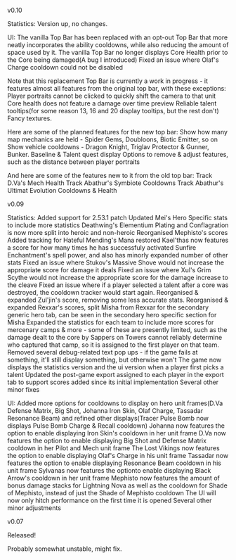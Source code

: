 v0.10

Statistics:
	Version up, no changes.
	
UI:
	The vanilla Top Bar has been replaced with an opt-out Top Bar that more neatly incorporates the ability cooldowns, while also reducing the amount of space used by it.
	The vanilla Top Bar no longer displays Core Health prior to the Core being damaged(A bug I introduced)
	Fixed an issue where Olaf's Charge cooldown could not be disabled
	
Note that this replacement Top Bar is currently a work in progress - it features almost all features from the original top bar, with these exceptions:
	Player portraits cannot be clicked to quickly shift the camera to that unit
	Core health does not feature a damage over time preview
	Reliable talent tooltips(for some reason 13, 16 and 20 display tooltips, but the rest don't)
	Fancy textures.
	
Here are some of the planned features for the new top bar:
	Show how many map mechanics are held - Spider Gems, Doubloons, Biotic Emitter, so on
	Show vehicle cooldowns - Dragon Knight, Triglav Protector & Gunner, Bunker.
	Baseline & Talent quest display
	Options to remove & adjust features, such as the distance between player portraits
	
And here are some of the features new to it from the old top bar:
	Track D.Va's Mech Health
	Track Abathur's Symbiote Cooldowns
	Track Abathur's Ultimat Evolution Cooldowns & Health
	

v0.09

Statistics: 
	Added support for 2.53.1 patch
	Updated Mei's Hero Specific stats to include more statistics
	Deathwing's Elementium Plating and Conflagration is now more split into heroic and non-heroic 
	Reorganised Mephisto's scores
	Added tracking for Hateful Mending's Mana restored
	Kael'thas now features a score for how many times he has successfuly activated Sunfire Enchantment's spell power, and also has minorly expanded number of other stats
	Fixed an issue where Stukov's Massive Shove would not increase the appropriate score for damage it deals
	Fixed an issue where Xul's Grim Scythe would not increase the appropriate score for the damage increase to the cleave
	Fixed an issue where if a player selected a talent after a core was destroyed, the cooldown tracker would start again.
	Reorganised & expanded Zul'jin's score, removing some less accurate stats.
	Reorganised & expanded Rexxar's scores, split Misha from Rexxar for the secondary generic hero tab, can be seen in the secondary hero specific section for Misha
	Expanded the statistics for each team to include more scores for mercenary camps & more - some of these are presently limited, such as the damage dealt to the core by Sappers on Towers cannot reliably determine who captured that camp, so it is assigned to the first player on that team.
	Removed several debug-related text pop ups - if the game fails at something, it'll still display something, but otherwise won't
	The game now displays the statistics version and the ui version when a player first picks a talent
	Updated the post-game export assigned to each player in the export tab to support scores added since its initial implementation
	Several other minor fixes

UI:
	Added more options for cooldowns to display on hero unit frames(D.Va Defense Matrix, Big Shot, Johanna Iron Skin, Olaf Charge, Tassadar Resonance Beam) and refined other displays(Tracer Pulse Bomb now displays Pulse Bomb Charge & Recall cooldown)
	Johanna now features the option to enable displaying Iron Skin's cooldown in her unit frame
	D.Va now features the option to enable displaying Big Shot and Defense Matrix cooldown in her Pilot and Mech unit frame
	The Lost Vikings now features the option to enable displaying Olaf's Charge in his unit frame
	Tassadar now features the option to enable displaying Resonance Beam cooldown in his unit frame
	Sylvanas now features the optionto enable displaying Black Arrow's cooldown in her unit frame
	Mephisto now features the amount of bonus damage stacks for Lightning Nova as well as the cooldown for Shade of Mephisto, instead of just the Shade of Mephisto cooldown
	The UI will now only hitch performance on the first time it is opened
	Several other minor adjustments
	

v0.07

Released!

Probably somewhat unstable, might fix.